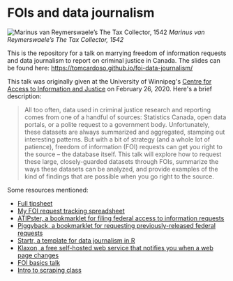 # FOIs and data journalism

![Marinus van Reymerswaele’s The Tax Collector, 1542](https://upload.wikimedia.org/wikipedia/commons/6/64/Marinus_van_Reymerswale_-_The_Tax_Collector_-_WGA19329.jpg?uselang=en-ca)
_Marinus van Reymerswaele’s The Tax Collector, 1542_

This is the repository for a talk on marrying freedom of information requests and data journalism to report on criminal justice in Canada. The slides can be found here: https://tomcardoso.github.io/foi-data-journalism/

This talk was originally given at the University of Winnipeg's [Centre for Access to Information and Justice](https://www.uwinnipeg.ca/caij/) on February 26, 2020. Here's a brief description:

> All too often, data used in criminal justice research and reporting comes from one of a handful of sources: Statistics Canada, open data portals, or a polite request to a government body. Unfortunately, these datasets are always summarized and aggregated, stamping out interesting patterns. But with a bit of strategy (and a whole lot of patience), freedom of information (FOI) requests can get you right to the source – the database itself. This talk will explore how to request these large, closely-guarded datasets through FOIs, summarize the ways these datasets can be analyzed, and provide examples of the kind of findings that are possible when you go right to the source.

Some resources mentioned:

- [Full tipsheet](https://docs.google.com/document/d/1uJDF-Vuccmj6szdpH6Z-2SjmOR3DgQvZe8vn4XF7bnA/)
- [My FOI request tracking spreadsheet](https://docs.google.com/spreadsheets/d/1dKy_NL2X_u6IQhBPAy7ZFvvqYcvi5m3G4u8bB3P-hpc/)
- [ATIPster, a bookmarklet for filing federal access to information requests](https://tomcardoso.github.io/atipster/)
- [Piggyback, a bookmarklet for requesting previously-released federal requests](https://tomcardoso.github.io/piggyback/)
- [Startr, a template for data journalism in R](https://www.github.com/globeandmail/startr/)
- [Klaxon, a free self-hosted web service that notifies you when a web page changes](https://github.com/themarshallproject/klaxon/)
- [FOI basics talk](https://github.com/tomcardoso/foi-basics)
- [Intro to scraping class](https://github.com/tomcardoso/intro-to-scraping)
